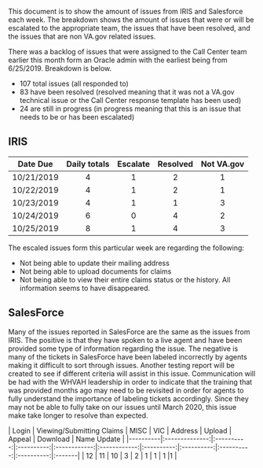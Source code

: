 This document is to show the amount of issues from IRIS and Salesforce each week.  The breakdown shows the amount of issues that 
were or will be escalated to the appropriate team, the issues that have been resolved, and the issues that are non VA.gov related issues.

There was a backlog of issues that were assigned to the Call Center team earlier this month form an Oracle admin with the earliest being from 6/25/2019.  Breakdown is below.
- 107 total issues (all responded to)
- 83 have been resolved (resolved meaning that it was not a VA.gov technical issue or the Call Center response template has been used)
- 24 are still in progress (in progress meaning that this is an issue that needs to be or has been escalated)


## IRIS
| Date Due |	Daily totals | Escalate | Resolved | Not VA.gov |
|----------|:--------------:|:----------:|:----------:|:------------:|
|10/21/2019|         4	   |     1	   |    2	    |      1     |
|10/22/2019|	        4	   |     1	   |    2	    |      1     |
|10/23/2019|	           4	       |     1	    |     1	    |      3|
|10/24/2019|	           6 	      |     0	    |     4	    |      2|
|10/25/2019|	           8	       |     1	    |     4	    |      3|


The escaled issues form this particular week are regarding the following:
- Not being able to update their mailing address
- Not being able to upload documents for claims
- Not being able to view their entire claims status or the history.  All information seems to have disappeared.

## SalesForce
Many of the issues reported in SalesForce are the same as the issues from IRIS.  The positive is that they have spoken to a live agent and
have been provided some type of information regarding the issue.  The negative is many of the tickets in SalesForce have been labeled incorrectly by agents
making it difficult to sort through issues.  Another testing report will be created to see if different criteria will assist in this issue.
Communication will be had with the WHVAH leadership in order to indicate that the training that was provided months ago may need to be 
revisited in order for agents to fully understand the importance of labeling tickets accordingly.  Since they may not be able to fully take 
on our issues until March 2020, this issue make take longer to resolve than expected.

| Login | Viewing/Submitting Claims | MISC | VIC | Address | Upload | Appeal | Download | Name Update |
|----------|:--------------:|:----------:|:----------:|:------------:|:------------:|:----------:|:----------:|:----------:|:----------:|:-------|
|     12	   |     11	 |   10	    |      3     |	2	|	1	|	1	|	1	|1	|	


